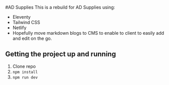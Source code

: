 #AD Supplies
This is a rebuild for AD Supplies using:
- Eleventy
- Tailwind CSS
- Netlify
- Hopefully move markdown blogs to CMS to enable to client to easily add and edit on the go.

## Getting the project up and running

1. Clone repo
2. `npm install`
3. `npm run dev`